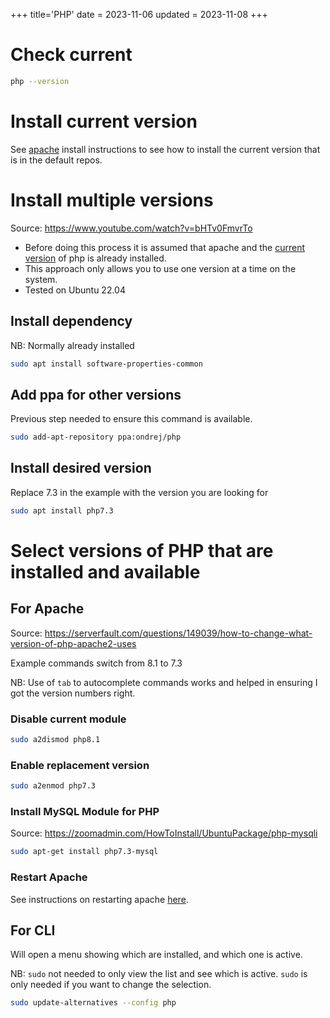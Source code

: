 +++
title='PHP'
date = 2023-11-06
updated = 2023-11-08
+++

# Check current

```sh
php --version
```

# Install current version

See [apache](http://localhost@/apache/installation.md) install instructions to see how to install the current version that is in the
default repos.

# Install multiple versions

Source: <https://www.youtube.com/watch?v=bHTv0FmvrTo>

- Before doing this process it is assumed that apache and the [current version](#install-current-version) of php is
  already installed.
- This approach only allows you to use one version at a time on the system.
- Tested on Ubuntu 22.04

## Install dependency

NB: Normally already installed

```sh
sudo apt install software-properties-common
```

## Add ppa for other versions

Previous step needed to ensure this command is available.

```sh
sudo add-apt-repository ppa:ondrej/php
```

## Install desired version

Replace 7.3 in the example with the version you are looking for

```sh
sudo apt install php7.3
```

# Select versions of PHP that are installed and available

## For Apache

Source: <https://serverfault.com/questions/149039/how-to-change-what-version-of-php-apache2-uses>

Example commands switch from 8.1 to 7.3

NB: Use of `tab` to autocomplete commands works and helped in ensuring I got the version numbers right.

### Disable current module

```sh
sudo a2dismod php8.1
```

### Enable replacement version

```sh
sudo a2enmod php7.3
```

### Install MySQL Module for PHP

Source: <https://zoomadmin.com/HowToInstall/UbuntuPackage/php-mysqli>

```sh
sudo apt-get install php7.3-mysql
```

### Restart Apache

See instructions on restarting apache [here](http://localhost@/apache/installation.md#restart-server).

## For CLI

Will open a menu showing which are installed, and which one is active.

NB: `sudo` not needed to only view the list and see which is active.
`sudo` is only needed if you want to change the selection.

```sh
sudo update-alternatives --config php
```